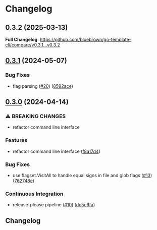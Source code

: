 # Changelog

## 0.3.2 (2025-03-13)

**Full Changelog**: https://github.com/bluebrown/go-template-cli/compare/v0.3.1...v0.3.2

## [0.3.1](https://github.com/bluebrown/go-template-cli/compare/v0.3.0...v0.3.1) (2024-05-07)


### Bug Fixes

* flag parsing ([#20](https://github.com/bluebrown/go-template-cli/issues/20)) ([8592ace](https://github.com/bluebrown/go-template-cli/commit/8592ace899123bfaf86e888900b9fe72e836c5a1))

## [0.3.0](https://github.com/bluebrown/go-template-cli/compare/v0.2.0...v0.3.0) (2024-04-14)


### ⚠ BREAKING CHANGES

* refactor command line interface

### Features

* refactor command line interface ([f8a17d4](https://github.com/bluebrown/go-template-cli/commit/f8a17d4b848f82374049f575c2814f8f1eddfce3))


### Bug Fixes

* use flagset.VisitAll to handle equal signs in file and glob flags ([#13](https://github.com/bluebrown/go-template-cli/issues/13)) ([762748e](https://github.com/bluebrown/go-template-cli/commit/762748e27b0799419f467652384202a3e39b0ae6))


### Continuous Integration

* release-please pipeline ([#10](https://github.com/bluebrown/go-template-cli/issues/10)) ([dc5c6fa](https://github.com/bluebrown/go-template-cli/commit/dc5c6fa7f5cd497367548c2997c601033abab76b))

## Changelog
